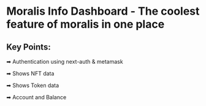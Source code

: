 # Moralis Info Dashboard - The coolest feature of moralis in one place

## Key Points:

➡ Authentication using next-auth & metamask

➡ Shows NFT data

➡ Shows Token data

➡ Account and Balance
